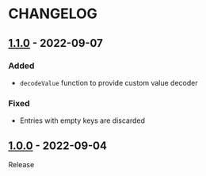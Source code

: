 # CHANGELOG
## [1.1.0](../../compare/1.0.0..1.1.0) - 2022-09-07
### Added
- `decodeValue` function to provide custom value decoder

### Fixed
- Entries with empty keys are discarded

## [1.0.0](../../1.0.0) - 2022-09-04
Release
